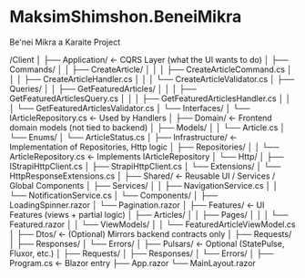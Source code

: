 ﻿# MaksimShimshon.BeneiMikra
Be'nei Mikra a Karaite Project





/Client
│
├── Application/                 ← CQRS Layer (what the UI wants to do)
│   ├── Commands/
│   │   ├── CreateArticle/
│   │   │   ├── CreateArticleCommand.cs
│   │   │   ├── CreateArticleHandler.cs
│   │   │   └── CreateArticleValidator.cs
│   ├── Queries/
│   │   ├── GetFeaturedArticles/
│   │   │   ├── GetFeaturedArticlesQuery.cs
│   │   │   ├── GetFeaturedArticlesHandler.cs
│   │   │   └── GetFeaturedArticlesValidator.cs
│   └── Interfaces/
│       └── IArticleRepository.cs       ← Used by Handlers
│
├── Domain/                     ← Frontend domain models (not tied to backend)
│   ├── Models/
│   │   └── Article.cs
│   └── Enums/
│       └── ArticleStatus.cs
│
├── Infrastructure/             ← Implementation of Repositories, Http logic
│   ├── Repositories/
│   │   └── ArticleRepository.cs      ← Implements IArticleRepository
│   └── Http/
│       ├── IStrapiHttpClient.cs
│       ├── StrapiHttpClient.cs
│       └── Extensions/
│           └── HttpResponseExtensions.cs
│
├── Shared/                     ← Reusable UI / Services / Global Components
│   ├── Services/
│   │   ├── NavigationService.cs
│   │   └── NotificationService.cs
│   └── Components/
│       ├── LoadingSpinner.razor
│       └── Pagination.razor
│
├── Features/                   ← UI Features (views + partial logic)
│   ├── Articles/
│   │   ├── Pages/
│   │   │   └── Featured.razor
│   │   └── ViewModels/
│   │       └── FeaturedArticleViewModel.cs
│
├── Dtos/                       ← (Optional) Mirrors backend contracts only
│   ├── Requests/
│   ├── Responses/
│   └── Errors/
│
├── Pulsars/                      ← Optional (StatePulse, Fluxor, etc.)
│   ├── Requests/
│   ├── Responses/
│   └── Errors/
│
├── Program.cs                  ← Blazor entry
├── App.razor
└── MainLayout.razor
